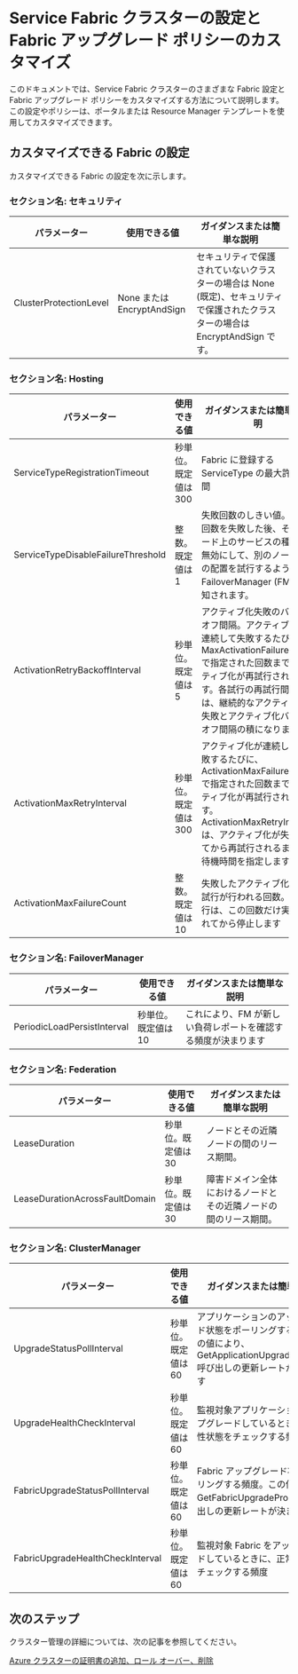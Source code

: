 
<properties
   pageTitle="Service Fabric クラスターの設定と Fabric アップグレード ポリシーのカスタマイズ | Microsoft Azure"
   description="この記事では、カスタマイズ可能な Fabric の設定と Fabric アップグレード ポリシーについて説明します。"
   services="service-fabric"
   documentationCenter=".net"
   authors="chackdan"
   manager="timlt"
   editor=""/>

<tags
   ms.service="service-fabric"
   ms.devlang="dotnet"
   ms.topic="article"
   ms.tgt_pltfrm="NA"
   ms.workload="NA"
   ms.date="09/20/2016"
   ms.author="chackdan"/>

# Service Fabric クラスターの設定と Fabric アップグレード ポリシーのカスタマイズ

このドキュメントでは、Service Fabric クラスターのさまざまな Fabric 設定と Fabric アップグレード ポリシーをカスタマイズする方法について説明します。この設定やポリシーは、ポータルまたは Resource Manager テンプレートを使用してカスタマイズできます。

## カスタマイズできる Fabric の設定


カスタマイズできる Fabric の設定を次に示します。

### セクション名: セキュリティ

|**パラメーター**|**使用できる値**|**ガイダンスまたは簡単な説明**|
|-----------------------|--------------------------|--------------------------|
|ClusterProtectionLevel|None または EncryptAndSign| セキュリティで保護されていないクラスターの場合は None (既定)、セキュリティで保護されたクラスターの場合は EncryptAndSign です。 |

### セクション名: Hosting

|**パラメーター**|**使用できる値**|**ガイダンスまたは簡単な説明**|
|-----------------------|--------------------------|--------------------------|
|ServiceTypeRegistrationTimeout|秒単位。既定値は 300| Fabric に登録する ServiceType の最大許容時間|
|ServiceTypeDisableFailureThreshold|整数。既定値は 1| 失敗回数のしきい値。この回数を失敗した後、そのノード上のサービスの種類を無効にして、別のノードへの配置を試行するよう FailoverManager (FM) に通知されます。|
|ActivationRetryBackoffInterval|秒単位。既定値は 5|アクティブ化失敗のバックオフ間隔。アクティブ化が連続して失敗するたびに、MaxActivationFailureCount で指定された回数までアクティブ化が再試行されます。各試行の再試行間隔は、継続的なアクティブ化失敗とアクティブ化バックオフ間隔の積になります。|
|ActivationMaxRetryInterval|秒単位。既定値は 300| アクティブ化が連続して失敗するたびに、ActivationMaxFailureCount で指定された回数までアクティブ化が再試行されます。ActivationMaxRetryInterval は、アクティブ化が失敗してから再試行されるまでの待機時間を指定します |
|ActivationMaxFailureCount|整数。既定値は 10| 失敗したアクティブ化の再試行が行われる回数。再試行は、この回数だけ実行されてから停止します |

### セクション名: FailoverManager

|**パラメーター**|**使用できる値**|**ガイダンスまたは簡単な説明**|
|-----------------------|--------------------------|--------------------------|
|PeriodicLoadPersistInterval|秒単位。既定値は 10| これにより、FM が新しい負荷レポートを確認する頻度が決まります|

### セクション名: Federation

|**パラメーター**|**使用できる値**|**ガイダンスまたは簡単な説明**|
|-----------------------|--------------------------|--------------------------|
|LeaseDuration|秒単位。既定値は 30|ノードとその近隣ノードの間のリース期間。|
|LeaseDurationAcrossFaultDomain|秒単位。既定値は 30|障害ドメイン全体におけるノードとその近隣ノードの間のリース期間。|

### セクション名: ClusterManager

|**パラメーター**|**使用できる値**|**ガイダンスまたは簡単な説明**|
|-----------------------|--------------------------|--------------------------|
|UpgradeStatusPollInterval|秒単位。既定値は 60|アプリケーションのアップグレード状態をポーリングする頻度。この値により、GetApplicationUpgradeProgress 呼び出しの更新レートが決まります|
|UpgradeHealthCheckInterval|秒単位。既定値は 60|監視対象アプリケーションをアップグレードしているときに、正常性状態をチェックする頻度|
|FabricUpgradeStatusPollInterval|秒単位。既定値は 60|Fabric アップグレード状態をポーリングする頻度。この値により、GetFabricUpgradeProgress 呼び出しの更新レートが決まります |
|FabricUpgradeHealthCheckInterval|秒単位。既定値は 60|監視対象 Fabric をアップグレードしているときに、正常性状態をチェックする頻度|



## 次のステップ

クラスター管理の詳細については、次の記事を参照してください。

[Azure クラスターの証明書の追加、ロール オーバー、削除](service-fabric-cluster-security-update-certs-azure.md)

<!---HONumber=AcomDC_0921_2016-->